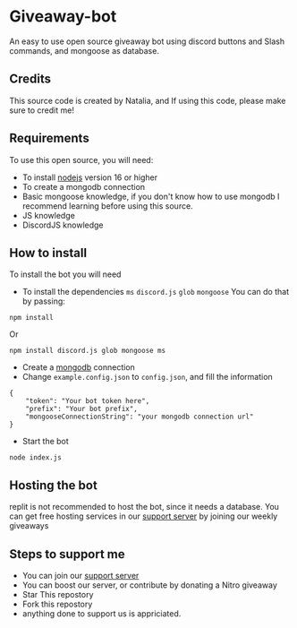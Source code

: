 # Giveaway-bot
An easy to use open source giveaway bot using discord buttons and Slash commands, and mongoose as database.

## Credits 
This source code is created by Natalia, and If using this code, please make sure to credit me!

## Requirements
To use this open source, you will need:
- To install [nodejs](https://nodejs.org/en/download/) version 16 or higher
- To create a mongodb connection 
- Basic mongoose knowledge, if you don't know how to use mongodb I recommend learning before using this source.
- JS knowledge
- DiscordJS knowledge 

## How to install 
To install the bot you will need
- To install the dependencies `ms` `discord.js` `glob` `mongoose`
You can do that by passing:
```
npm install 
```
Or 
```
npm install discord.js glob mongoose ms 
```
- Create a [mongodb](https://www.mongodb.com/) connection
- Change `example.config.json` to `config.json`, and fill the information
```
{
    "token": "Your bot token here",
    "prefix": "Your bot prefix",
    "mongooseConnectionString": "your mongodb connection url"
}
```
- Start the bot 
```
node index.js
```

## Hosting the bot 
replit is not recommended to host the bot, since it needs a database.
You can get free hosting services in our [support server](https://discord.gg/ZMsu5H6ett) by joining our weekly giveaways

## Steps to support me
- You can join our [support server](https://discord.gg/ZMsu5H6ett)
- You can boost our server, or contribute by donating a Nitro giveaway
- Star This repostory
- Fork this repostory
- anything done to support us is appriciated. 


